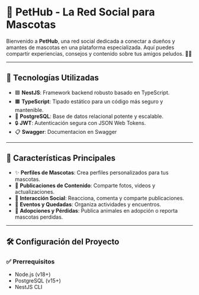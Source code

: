 # 🐾 **PetHub - La Red Social para Mascotas**

Bienvenido a **PetHub**, una red social dedicada a conectar a dueños y amantes de mascotas en una plataforma especializada. Aquí puedes compartir experiencias, consejos y contenido sobre tus amigos peludos. 🐶🐱

---

## 🚀 **Tecnologías Utilizadas**
- 🟦 **NestJS**: Framework backend robusto basado en TypeScript.
- 🟧 **TypeScript**: Tipado estático para un código más seguro y mantenible.
- 🐘 **PostgreSQL**: Base de datos relacional potente y escalable.
- 🔒 **JWT**: Autenticación segura con JSON Web Tokens.
- 📋 **Swagger**: Documentacion en Swagger


---

## 🐶 **Características Principales**
- ✨ **Perfiles de Mascotas**: Crea perfiles personalizados para tus mascotas.
- 📸 **Publicaciones de Contenido**: Comparte fotos, videos y actualizaciones.
- 💬 **Interacción Social**: Reacciona, comenta y comparte publicaciones.
- 📅 **Eventos y Quedadas**: Organiza actividades y encuentros.
- 🐾 **Adopciones y Pérdidas**: Publica animales en adopción o reporta mascotas perdidas.

---

## 🛠️ **Configuración del Proyecto**

### ✅ **Prerrequisitos**
- Node.js (v18+)
- PostgreSQL (v15+)
- NestJS CLI



